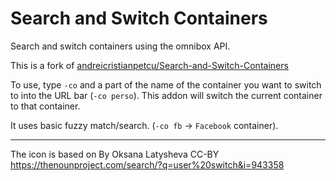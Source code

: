 # Search and Switch Containers

Search and switch containers using the omnibox API.

This is a fork of [andreicristianpetcu/Search-and-Switch-Containers](https://github.com/andreicristianpetcu/Search-and-Switch-Containers)

To use, type `-co` and a part of the name of the container you want to switch to into the URL bar (`-co perso`). This addon will switch the current container to that container.

It uses basic fuzzy match/search. (`-co fb` -> `Facebook` container).

---

The icon is based on By Oksana Latysheva CC-BY
https://thenounproject.com/search/?q=user%20switch&i=943358